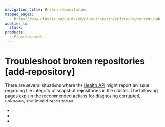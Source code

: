 ```yaml
---
navigation_title: Broken repositories
mapped_pages:
  - https://www.elastic.co/guide/en/elasticsearch/reference/current/add-repository.html
applies_to:
  stack:
products:
  - Elasticsearch
---
```


# Troubleshoot broken repositories [add-repository]

There are several situations where the [Health API](https://www.elastic.co/docs/api/doc/elasticsearch/operation/operation-health-report) might report an issue regarding the integrity of snapshot repositories in the cluster. The following pages explain the recommended actions for diagnosing corrupted, unknown, and invalid repositories:

* [](diagnosing-corrupted-repositories.md)
* [](diagnosing-unknown-repositories.md)
* [](diagnosing-invalid-repositories.md)




